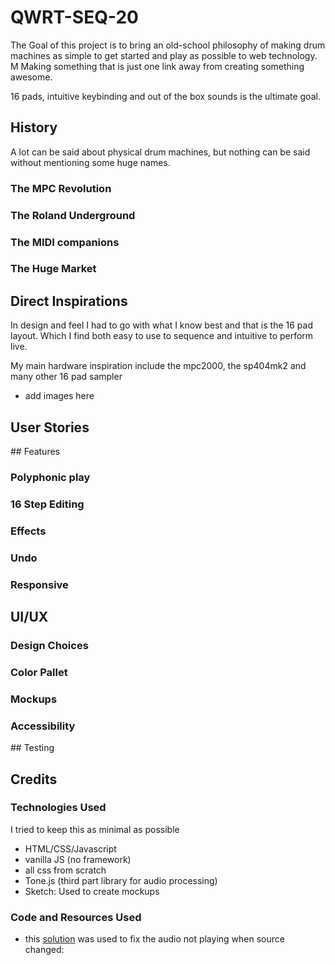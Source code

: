 # QWRT-SEQ-20

The Goal of this project is to bring an old-school philosophy of making drum machines as simple to get started and play as possible to web technology. M
Making something that is just one link away from creating something awesome.

16 pads, intuitive keybinding and out of the box sounds is the ultimate goal.

## History 

A lot can be said about physical drum machines, but nothing can be said without mentioning some huge names.

### The MPC Revolution 

### The Roland Underground

### The MIDI companions

### The Huge Market 

## Direct Inspirations 

In design and feel I had to go with what I know best and that is the 16 pad layout. Which I find both easy to use to sequence and intuitive to perform live.

My main hardware inspiration include the mpc2000, the sp404mk2 and many other 16 pad sampler

- add images here 


## User Stories

## Features

### Polyphonic play

### 16 Step Editing

### Effects 

### Undo 

### Responsive

## UI/UX

### Design Choices

### Color Pallet 

### Mockups

### Accessibility

## Testing

## Credits 

### Technologies Used 

I tried to keep this as minimal as possible

- HTML/CSS/Javascript 
- vanilla JS (no framework)
- all css from scratch 
- Tone.js (third part library for audio processing)
- Sketch: Used to create mockups 


### Code and Resources Used

 - this [solution](https://github.com/Tonejs/Tone.js/issues/767) was used to fix the audio not playing when source changed: 
